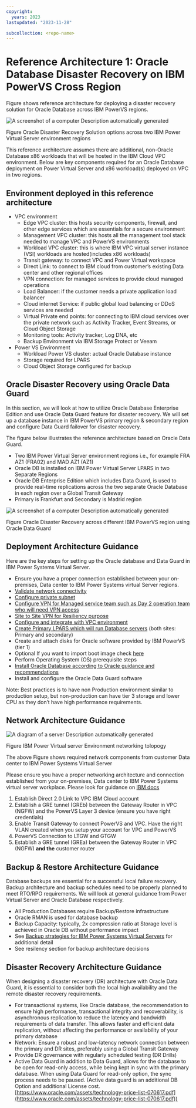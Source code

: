 ```yaml
---
copyright:
  years: 2023
lastupdated: "2023-11-28"

subcollection: <repo-name>
---
```

# Reference Architecture 1: Oracle Database Disaster Recovery on IBM PowerVS Cross Region

Figure  shows reference architecture for deploying a disaster recovery solution for Oracle Database across IBM PowerVS regions.

![A screenshot of a computer Description automatically generated](image/e4b139fb7a5331e50a4c5af3cd920b36.jpg)

Figure Oracle Disaster Recovery Solution options across two IBM Power Virtual Server environment regions

This reference architecture assumes there are additional, non-Oracle Database x86 workloads that will be hosted in the IBM Cloud VPC environment. Below are key components required for an Oracle Database deployment on Power Virtual Server and x86 workload(s) deployed on VPC in two regions.

## Environment deployed in this reference architecture

- VPC environment
  - Edge VPC cluster: this hosts security components, firewall, and other edge services which are essentials for a secure environment
  - Management VPC cluster: this hosts all the management tool stack needed to manage VPC and PowerVS environments
  - Workload VPC cluster: this is where IBM VPC virtual server instance (VSI) workloads are hosted(includes x86 workloads)
  - Transit gateway: to connect VPC and Power Virtual workspace
  - Direct Link: to connect to IBM cloud from customer’s existing Data center and other regional offices
  - VPN connection: for managed services to provide cloud managed operations
  - Load Balancer: if the customer needs a private application load balancer
  - Cloud internet Service: if public global load balancing or DDoS services are needed
  - Virtual Private end points: for connecting to IBM cloud services over the private network such as Activity Tracker, Event Streams, or Cloud Object Storage
  - Monitoring tools: Activity tracker, Log DNA, etc
  - Backup Environment via IBM Storage Protect or Veeam
- Power VS Environment
  - Workload Power VS cluster: actual Oracle Database instance
  - Storage required for LPARS
  - Cloud Object Storage configured for backup

## Oracle Disaster Recovery using Oracle Data Guard

In this section, we will look at how to utilize Oracle Database Enterprise Edition and use Oracle Data Guard feature for disaster recovery. We will set up a database instance in IBM PowerVS primary region & secondary region and configure Data Guard failover for disaster recovery.

The figure  below illustrates the reference architecture based on Oracle Data Guard.

- Two IBM Power Virtual Server environment regions i.e., for example FRA AZ1 (FRA02) and MAD AZ1 (AZ1)
- Oracle DB is installed on IBM Power Virtual Server LPARS in two Separate Regions
- Oracle DB Enterprise Edition which includes Data Guard, is used to provide real-time replications across the two separate Oracle Database in each region over a Global Transit Gateway
- Primary is Frankfurt and Secondary is Madrid region

![A screenshot of a computer Description automatically generated](image/3f699a0b8bdb16bf395c7c11b98f3636.png)

Figure  Oracle Disaster Recovery across different IBM PowerVS region using Oracle Data Guard

## Deployment Architecture Guidance

Here are the key steps for setting up the Oracle database and Data Guard in IBM Power Systems Virtual Server.

- Ensure you have a proper connection established between your on-premises, Data center to IBM Power Systems virtual Server regions.
- [Validate network connectivity](https://cloud.ibm.com/docs/power-iaas?topic=power-iaas-network-architecture-diagrams)
- [Configure private subnet](https://cloud.ibm.com/docs/power-iaas?topic=power-iaas-configuring-subnet)
- [Configure VPN for Managed service team such as Day 2 operation team who will need VPN access](https://cloud.ibm.com/docs/power-iaas?topic=power-iaas-VPN-connections)
- [Site to Site VPN for Resiliency purpose](https://cloud.ibm.com/media/docs/downloads/power-iaas-tutorials/PowerVS_VPN_Tutorial_v1.pdf)
- [Configure and integrate with VPC environment](https://cloud.ibm.com/docs/power-iaas?topic=power-iaas-powervs-integration-x86-workloads)
- [Create Primary LPARS which will run Database servers](https://cloud.ibm.com/docs/power-iaas?topic=power-iaas-creating-power-virtual-server#creating-power-virtual-server) (both sites: Primary and secondary)
- Create and attach disks for Oracle software provided by IBM PowerVS (tier 1)
- Optional If you want to import boot image check [here](https://cloud.ibm.com/docs/power-iaas?topic=power-iaas-importing-boot-image)
- Perform Operating System (OS) prerequisite steps
- [Install Oracle Database according to Oracle guidance and recommendations](https://docs.oracle.com/en/database/oracle/oracle-database/23/dgbkr/oracle-data-guard-broker-installation-requirements.html#GUID-21393DF3-FD7E-44AA-A90C-6533E03CBDDA)
- Install and configure the Oracle Data Guard software

Note: Best practices is to have non Production environment similar to production setup, but non-production can have tier 3 storage and lower CPU as they don’t have high performance requirements.

## Network Architecture Guidance

![A diagram of a server Description automatically generated](image/37a404a1fbce991ea5793bc8ac74fd0f.jpg)

Figure  IBM Power Virtual server Environment networking tolopogy

The above Figure  shows required network components from customer Data center to IBM Power Systems Virtual Server

Please ensure you have a proper networking architecture and connection established from your on-premises, Data center to IBM Power Systems virtual server workplace. Please look for guidance on [IBM docs](https://cloud.ibm.com/docs/power-iaas?topic=power-iaas-network-architecture-diagrams)

1. Establish Direct 2.0 Link to VPC IBM Cloud account
2. Establish a GRE tunnel (GREb) between the Gateway Router in VPC (NGFW) and the PowerVS Layer 3 device (ensure you have right credentials)
3. Enable Transit Gateway to connect PowerVS and VPC. Have the right VLAN created when you setup your account for VPC and PowerVS
4. PowerVS Connection to LTGW and GTGW
5. Establish a GRE tunnel (GREa) between the Gateway Router in VPC (NGFW) **and the** customer router

## Backup & Restore Architecture Guidance

Database backups are essential for a successful local failure recovery. Backup architecture and backup schedules need to be properly planned to meet RTO/RPO requirements. We will look at general guidance from Power Virtual Server and Oracle Database respectively.

- All Production Databases require Backup/Restore infrastructure
- Oracle RMAN is used for database backup
- Backup Capacity: typically, 2x compression ratio at Storage level is achieved in Oracle DB without performance impact
- See [Backup strategies for IBM Power Systems Virtual Servers](https://cloud.ibm.com/docs/power-iaas?topic=power-iaas-backup-strategies) for additional detail
- See resilency section for backup architecture decisions

## Disaster Recovery Architecture Guidance

When designing a disaster recovery (DR) architecture with Oracle Data Guard, it is essential to consider both the local high availability and the remote disaster recovery requirements.

- For transactional systems, like Oracle database, the recommendation to ensure high performance, transactional integrity and recoverability, is asynchronous replication to reduce the latency and bandwidth requirements of data transfer. This allows faster and efficient data replication, without affecting the performance or availability of your primary database
- Network: Ensure a robust and low-latency network connection between the primary and DR sites, preferably using a Global Transit Gateway
- Provide DR governance with regularly scheduled testing (DR Drills)
- Active Data Guard in addition to Data Guard, allows for the database to be open for read-only access, while being kept in sync with the primary database. When using Data Guard for read-only option, the sync process needs to be paused. (Active data guard is an additional DB Option and additional License cost. [https://www.oracle.com/assets/technology-price-list-070617.pdf](https://www.oracle.com/assets/technology-price-list-070617.pdf))
